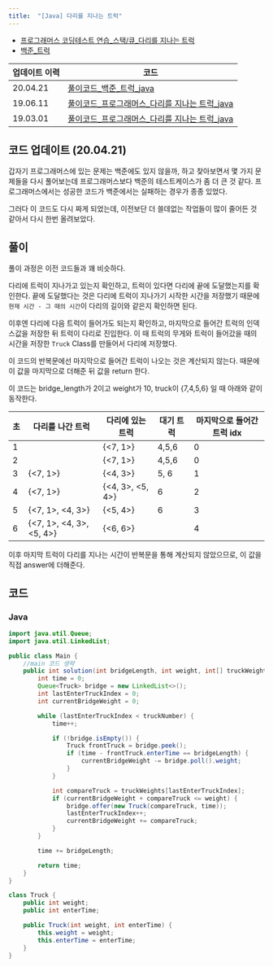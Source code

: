 ```yaml
---
title:  "[Java] 다리를 지나는 트럭"
---
```


- [프로그래머스 코딩테스트 연습_스택/큐_다리를 지나는 트럭](https://programmers.co.kr/learn/courses/30/lessons/42583?language=java)
- [백준_트럭](https://www.acmicpc.net/problem/13335)

|업데이트 이력|코드|
|--|--|
|20.04.21|[풀이코드_백준_트럭_java](https://github.com/2ssue/Algorithm/blob/master/Baekjoon/13335.java)|
|19.06.11|[풀이코드_프로그래머스_다리를 지나는 트럭_java](https://github.com/2ssue/Algorithm/commit/74d18bb4ef35ef090fa6e66a721f2437d6926e1f?diff=split)|
|19.03.01|[풀이코드_프로그래머스_다리를 지나는 트럭_java](https://github.com/2ssue/Algorithm/commit/97a6c443c99d0fbb279c1d49f7eaca98233569c5)|

## 코드 업데이트 (20.04.21)

갑자기 프로그래머스에 있는 문제는 백준에도 있지 않을까, 하고 찾아보면서 몇 가지 문제들을 다시 풀어보는데 프로그래머스보다 백준의 테스트케이스가 좀 더 큰 것 같다. 프로그래머스에서는 성공한 코드가 백준에서는 실패하는 경우가 종종 있었다. 

그러다 이 코드도 다시 짜게 되었는데, 이전보단 더 쓸데없는 작업들이 많이 줄어든 것 같아서 다시 한번 올려보았다.  

## 풀이

풀이 과정은 이전 코드들과 꽤 비슷하다. 

다리에 트럭이 지나가고 있는지 확인하고, 트럭이 있다면 다리에 끝에 도달했는지를 확인한다. 끝에 도달했다는 것은 다리에 트럭이 지나가기 시작한 시간을 저장했기 때문에 `현재 시간 - 그 때의 시간`이 다리의 길이와 같은지 확인하면 된다.  

이후엔 다리에 다음 트럭이 들어가도 되는지 확인하고, 마지막으로 들어간 트럭의 인덱스값을 저장한 뒤 트럭이 다리로 진입한다. 이 때 트럭의 무게와 트럭이 들어갔을 때의 시간을 저장한 `Truck` Class를 만들어서 다리에 저장했다.

이 코드의 반복문에선 마지막으로 들어간 트럭이 나오는 것은 계산되지 않는다. 때문에 이 값을 마지막으로 더해준 뒤 값을 return 한다.

이 코드는 bridge_length가 2이고 weight가 10, truck이 {7,4,5,6} 일 때 아래와 같이 동작한다.  
  
|초|다리를 나간 트럭|다리에 있는 트럭|대기 트럭|마지막으로 들어간 트럭 idx|
|--|--|--|--|--|
|1||{<7, 1>}|4,5,6|0|
|2||{<7, 1>}|4,5,6|0|
|3|{<7, 1>}|{<4, 3>}|5, 6|1|
|4|{<7, 1>}|{<4, 3>, <5, 4>}|6|2|
|5|{<7, 1>, <4, 3>}|{<5, 4>}|6|3|
|6|{<7, 1>, <4, 3>, <5, 4>}|{<6, 6>}||4|

이후 마지막 트럭이 다리를 지나는 시간이 반복문을 통해 계산되지 않았으므로, 이 값을 직접 answer에 더해준다.  

## 코드
### Java
```java
import java.util.Queue;
import java.util.LinkedList;

public class Main {
    //main 코드 생략
    public int solution(int bridgeLength, int weight, int[] truckWeights, int truckNumber) {
        int time = 0;
        Queue<Truck> bridge = new LinkedList<>();
        int lastEnterTruckIndex = 0;
        int currentBridgeWeight = 0;

        while (lastEnterTruckIndex < truckNumber) {
            time++;

            if (!bridge.isEmpty()) {
                Truck frontTruck = bridge.peek();
                if (time - frontTruck.enterTime == bridgeLength) {
                    currentBridgeWeight -= bridge.poll().weight;
                }
            }

            int compareTruck = truckWeights[lastEnterTruckIndex];
            if (currentBridgeWeight + compareTruck <= weight) {
                bridge.offer(new Truck(compareTruck, time));
                lastEnterTruckIndex++;
                currentBridgeWeight += compareTruck;
            }
        }

        time += bridgeLength;

        return time;
    }
}

class Truck {
    public int weight;
    public int enterTime;

    public Truck(int weight, int enterTime) {
        this.weight = weight;
        this.enterTime = enterTime;
    }
}
```
